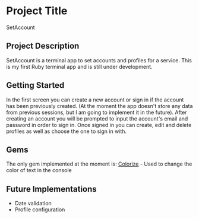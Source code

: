 # Project Title

SetAccount

## Project Description

SetAccount is a terminal app to set accounts and profiles for a service. 
This is my first Ruby terminal app and is still under development.

## Getting Started

In the first screen you can create a new account or sign in if the account has been previously created.
(At the moment the app doesn't store any data from previous sessions, but I am going to implement it in the future). 
After creating an account you will be prompted to input the account's email and password in order to sign in.
Once signed in you can create, edit and delete profiles as well as choose the one to sign in with.

## Gems

The only gem implemented at the moment is: 
[Colorize](https://github.com/fazibear/colorize) - Used to change the color of text in the console

## Future Implementations

* Date validation
* Profile configuration